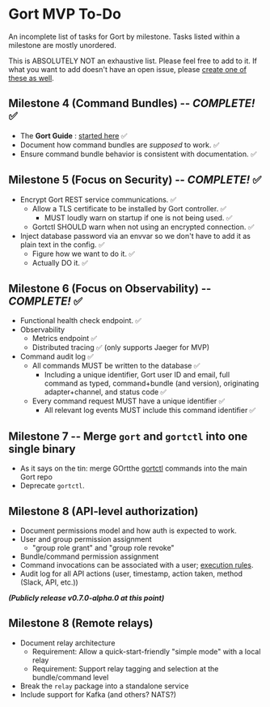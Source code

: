 # Gort MVP To-Do

An incomplete list of tasks for Gort by milestone. Tasks listed within a milestone are mostly unordered.

This is ABSOLUTELY NOT an exhaustive list. Please feel free to add to it. If what you want to add doesn't have an open issue, please [create one of these as well](https://github.com/getgort/gort/issues).

## Milestone 4 (Command Bundles) -- _COMPLETE!_ ✅

- The **Gort Guide** : [started here](https://getgort.github.io/gort-guide/bundles.html) ✅
- Document how command bundles are _supposed_ to work. ✅
- Ensure command bundle behavior is consistent with documentation. ✅

## Milestone 5 (Focus on Security) -- _COMPLETE!_ ✅

- Encrypt Gort REST service communications. ✅
  - Allow a TLS certificate to be installed by Gort controller. ✅
    - MUST loudly warn on startup if one is not being used. ✅
  - Gortctl SHOULD warn when not using an encrypted connection. ✅
- Inject database password via an envvar so we don't have to add it as plain text in the config. ✅
  - Figure how we want to do it. ✅
  - Actually DO it. ✅

## Milestone 6 (Focus on Observability) -- _COMPLETE!_ ✅

- Functional health check endpoint. ✅
- Observability
  - Metrics endpoint ✅
  - Distributed tracing ✅ (only supports Jaeger for MVP)
- Command audit log ✅
  - All commands MUST be written to the database ✅
    - Including a unique identifier, Gort user ID and email, full command as typed, command+bundle (and version), originating adapter+channel, and status code ✅
  - Every command request MUST have a unique identifier ✅
    - All relevant log events MUST include this command identifier ✅

## Milestone 7 -- Merge `gort` and `gortctl` into one single binary

- As it says on the tin: merge GOrtthe [gortctl](https://github.com/getgort/gortctl) commands into the main Gort repo
- Deprecate `gortctl`.

## Milestone 8 (API-level authorization)
- Document permissions model and how auth is expected to work.
- User and group permission assignment
  - "group role grant" and "group role revoke"
- Bundle/command permission assignment
- Command invocations can be associated with a user; [execution rules](https://web.archive.org/web/20191130061912/http://book.cog.bot/sections/command_execution_rules.html).
- Audit log for all API actions (user, timestamp, action taken, method (Slack, API, etc.))

**_(Publicly release v0.7.0-alpha.0 at this point)_**

## Milestone 8 (Remote relays)

- Document relay architecture
  - Requirement: Allow a quick-start-friendly "simple mode" with a local relay
  - Requirement: Support relay tagging and selection at the bundle/command level
- Break the `relay` package into a standalone service
- Include support for Kafka (and others? NATS?)
